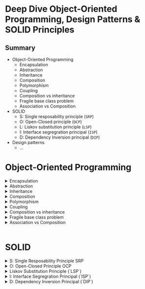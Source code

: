 # Deep Dive Object-Oriented Programming, Design Patterns & SOLID Principles

## Summary
- Object-Oriented Programming
    - Encapsulation
    - Abstraction
    - Inheritance
    - Composition
    - Polymorphism
    - Coupling
    - Composition vs inheritance
    - Fragile base class problem
    - Association vs Composition
- SOLID
    - S: Single resposability principle (`SRP`)
    - O: Open-Closed principle (`OCP`)
    - L: Liskov substitution principle (`LSP`)
    - I: Interface segregration principal (`ISP`)
    - D: Dependency Inversion principal (`DIP`)
- Design patterns
    - ...

# Object-Oriented Programming

<details>
<summary>Encapsulation</summary>

Encapsulation is a way to restrict the direct access to some components of an object, so users cannot access state values for all of the variables of a particular object. Encapsulation can be used to hide both data members and data functions or methods (implementation details) associated with an instantiated class or object.  

```python
class Temperature:
    def __init__(self):
        # Private attribute (convention: prefix with underscore)
        self._celsius = 0

    # Public method to set temperature in Celsius
    def set_celsius(self, value):
        if value < -273.15:
            print("Temperature cannot be below absolute zero!")
        else:
            self._celsius = value

    # Public method to get temperature in Celsius
    def get_celsius(self):
        return self._celsius

    # Public method to get temperature in Fahrenheit
    def get_fahrenheit(self):
        return (self._celsius * 9/5) + 32


# Create a Temperature object
temp = Temperature()

# Set temperature in Celsius
temp.set_celsius(25)

# Get temperature in Celsius and Fahrenheit
print(f"Celsius: {temp.get_celsius()}°C")       # Output: Celsius: 25°C
print(f"Fahrenheit: {temp.get_fahrenheit()}°F") # Output: Fahrenheit: 77.0°F

# Try to set an invalid temperature
temp.set_celsius(-300)  # Output: Temperature cannot be below absolute zero!
```

- The `_celsius` attribute is marked as private by prefixing it with an underscore (_). This indicates that it should not be accessed directly from outside the class.  

- The `set_celsius`, `get_celsius`, and `get_fahrenheit` methods provide a controlled interface to interact with the `_celsius` attribute.
</details>

<details>
<summary>Abstraction</summary>

Abstraction refers to the concept of hiding the complex implementation details and showing only the essential features of an object. In other words, abstraction allows you to focus on what an object does rather than how it does it.
Abstraction is about hiding complexity and showing only the essential features.



- **Abstract Classes:** that cannot be instantiated and may contain abstract methods (methods without implementation).  
- **Interfaces/Protocols:** Define a contract for what methods a class should implement without providing the implementation.

```swift
// Step 1: Define a protocol (abstract interface)
protocol Animal {
    func makeSound()
}

// Step 2: Create concrete classes that conform to the protocol
class Dog: Animal {
    func makeSound() {
        print("Woof!")
    }
}

class Cat: Animal {
    func makeSound() {
        print("Meow!")
    }
}

// Step 3: Use the abstraction
let myDog = Dog()
let myCat = Cat()

myDog.makeSound() // Output: Woof!
myCat.makeSound() // Output: Meow!
```
- The Animal protocol is the abstraction, and Dog and Cat are the concrete implementations.
- The Animal protocol defines a single method makeSound(). This is the abstraction—it tells us what an animal should do (make a sound) but not how it does it.
- Dog and Cat are concrete classes that conform to the Animal protocol. They provide their own implementations of makeSound().

</details>

<details>
<summary>Inheritance</summary>

Inheritance allows a class (called a child class or subclass) to inherit properties and methods from another class (called a parent class or superclass). This promotes code reusability and establishes a hierarchical relationship between classes.

```Dart
// Parent class
class Animal {
  String name;

  // Constructor
  Animal(this.name);

  // Method
  void makeSound() {
    print("$name makes a sound");
  }
}

// Child class inheriting from Animal
class Dog extends Animal {
  // Constructor
  Dog(String name) : super(name);

  // Overriding the makeSound method
  @override
  void makeSound() {
    print("$name barks!");
  }
}

void main() {
  // Create an object of the Dog class
  Dog myDog = Dog("Buddy");

  // Call methods
  myDog.makeSound(); // Overridden method
}
```

```mermaid
graph TD;
    A[Animal] -- "Dog is a animal" --> B[Dog];
```

</details>

<details>
<summary>Composition</summary>

Composition involves creating complex objects by combining simpler objects or components. In composition, objects are assembled together to form larger structures, with each component object maintaining its own state and behavior. Composition is often described in terms of a
"has-a" relationship.

```ruby
# Define the Car class, which is composed of Engine, Wheels, and Transmission class
class Car
  def initialize
    @engine = Engine.new
    @wheels = Wheels.new
    @transmission = Transmission.new
  end

  def drive
    @engine.start
    @wheels.rotate
    @transmission.shift_gear(1)
    puts "Car is moving!"
  end

  def park
    @transmission.shift_gear(0)
    @engine.stop
    puts "Car is parked."
  end
end

# Create a Car object and use it
my_car = Car.new
my_car.drive
my_car.park
```
- **Reusability:** Components like Engine, Wheels, and Transmission can be reused in other classes (e.g., a Truck class).  
- **Maintainability:** Changes to one component (e.g., Engine) do not affect other components or the Car class.
- **Flexibility:** You can dynamically change the behavior of the Car by swapping out components at runtime.  



</details>

<details>
<summary>Polymorphism</summary>

Polymorphism allows objects of different classes to be treated as objects of a common superclass. The term "polymorphism" comes from Greek, meaning "many forms." In OOP, it refers to the ability of a single function, method, or operator to work in different ways depending on the context.

- **Compile-time Polymorphism (Method Overloading):** This is achieved by defining multiple methods with the same name but different parameters.

- **Runtime Polymorphism (Method Overriding):** This is achieved when a subclass provides a specific implementation of a method that is already defined in its superclass.

```Kotlin
// Superclass
open class Shape {
    open fun draw() {
        println("Drawing a shape")
    }
}

// Subclass
class Circle : Shape() {
    override fun draw() {
        println("Drawing a circle")
    }
}

fun main() {
    val shape: Shape = Circle()  // Polymorphism: Shape reference, Circle object
    shape.draw()  // Output: Drawing a circle
}
```
- Superclass (`Shape`): Defines a method `draw()`.
- Subclass (`Circle`): Overrides the `draw()` method to provide its own implementation.
- Polymorphism: The `shape` variable is of type `Shape`, but it holds an object of type `Circle`. When `draw()` is called, the overridden method in `Circle` is executed.

</details>

<details>
<summary>Coupling</summary>

Coupling measures how closely two classes are connected or dependent on each other. High coupling means that classes are tightly interconnected, making the system harder to maintain, modify, and test.

**Benefits of Loose Coupling:**
**Flexibility:** You can easily replace or modify components without affecting other parts of the system.

**Maintainability:** Changes in one class are less likely to break other classes.

**Testability:** It's easier to test classes in isolation when they are not tightly coupled.

**Bad pratice**
Coupling Example:
```ruby
class Car
  def initialize
    @engine = Engine.new
  end

  def start
    @engine.start
  end
end

class Engine
  def start
    puts "Engine started!"
  end
end

car = Car.new
car.start
```

**Good pratice**
**Loose Coupling Example:**
```Ruby
class Car
  def initialize(engine)
    @engine = engine
  end

  def start
    @engine.start
  end
end

class Engine
  def start
    puts "Engine started!"
  end
end

class ElectricEngine
  def start
    puts "Electric engine started!"
  end
end

# Using a regular engine
regular_engine = Engine.new
car = Car.new(regular_engine)
car.start

# Using an electric engine
electric_engine = ElectricEngine.new
car = Car.new(electric_engine)
car.start
```

</details>

<details>
<summary>Composition vs inheritance</summary>

**When to Use Composition:**
- When you need more flexibility in constructing objects by assembling smaller, reusable components.
- When there is no clear "is-a" relationship between classes, and a "has-a" relationship is more appropriate.
- When you want to avoid the limitations of inheritance, such as tight coupling and the fragile base class problem - which we will look into shortly.
**When to Use Inheritance:**
- When there is a clear "is-a" relationship between classes, and subclass objects can be treated as instances of their superclass.
- When you want to promote code reuse by inheriting properties and behaviors from existing classes.
- When you want to leverage polymorphism to allow objects of different subclasses to be treated uniformly through their common superclass interface.

</details>

<details>
<summary>Fragile base class problem</summary>

**Fragile Base Class Problem and why you should use composition over inheritance**
- The Fragile Base Class Problem is a software design issue that arises in object-oriented programming when changes made to a base class can inadvertently break the functionality of derived classes. This problem occurs due to the tight coupling between base and derived classes in inheritance hierarchies.
    - **Inheritance Coupling:** Inheritance creates a strong coupling between the base class (superclass) and derived classes (subclasses). Any changes made to the base class can potentially affect the behavior of all derived classes.
    - **Limited Extensibility:** The Fragile Base Class Problem limits the extensibility of software systems, as modifications to the base class can become increasingly risky and costly over time. Developers may avoid making necessary changes due to the fear of breaking existing functionality - Brittle software.

**Mitigation Strategies:** To mitigate the Fragile Base Class Problem, software developers can use design principles such as the Open/Closed Principle (OCP) and Dependency Inversion Principle (DIP), as well as design patterns like Composition over Inheritance. These approaches promote loose coupling, encapsulation, and modular design, reducing the impact of changes in base classes.

</details>

<details>
<summary>Association vs Composition</summary>

**The difference between Association relationship and Composition relationship:**
- **Association:** A Person has a Car, but is not composed of Car. A person holds a reference to Car so it can interact with it, but a Person can exist without a Car.
- **Composition:** When a child object wouldn't be able to exist without its parent object, e.g. a hotel is composed of its rooms, and HotelBathroom cannot exist without Hotel (destroy the hotel, you destroy the hotel bathroom - it can't exist by itself). Also, if a Customer is destroyed, their ShoppingCart and Orders are lost too - therefore Customer is composed of ShoppingCart and Orders. And if Orders are lost, OrderDetails and Shippinginfo are lost - so Orders are composed of Shippinginfo and OrderDetails.

</details>

<br/>  

# SOLID

<details>
<summary>S: Single Resposability Principle SRP</summary>

explanation here...

</details>

<details>
<summary>O: Open-Closed Principle OCP</summary>

explanation here...

</details>

<details>
<summary>Liskov Substitution Principle (`LSP`)</summary>

explanation here...

</details>

<details>
<summary>I: Interface Segregration Principal (`ISP`)</summary>

explanation here...

</details>

<details>
<summary>D: Dependency Inversion Principal (`DIP`)</summary>

explanation here...

</details>